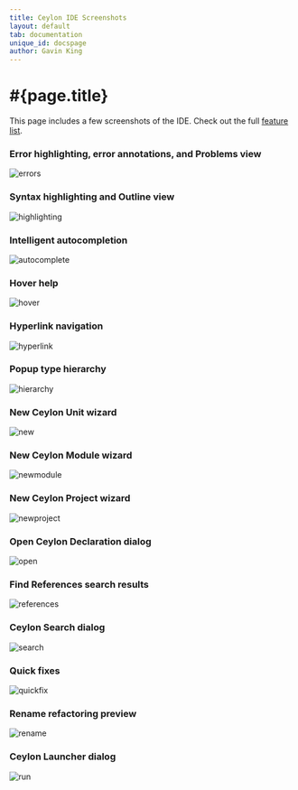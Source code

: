 ```yaml
---
title: Ceylon IDE Screenshots
layout: default
tab: documentation
unique_id: docspage
author: Gavin King
---
```

# #{page.title}

This page includes a few screenshots of the IDE. Check out the
full [feature list](..).

### Error highlighting, error annotations, and Problems view

![errors](/images/screenshots/errors-screenshot.png)

### Syntax highlighting and Outline view

![highlighting](/images/screenshots/highlighting-screenshot.png)

### Intelligent autocompletion

![autocomplete](/images/screenshots/autocomplete-screenshot.png)

### Hover help

![hover](/images/screenshots/hover-screenshot.png)

### Hyperlink navigation

![hyperlink](/images/screenshots/hyperlink-screenshot.png)

### Popup type hierarchy

![hierarchy](/images/screenshots/hierarchy-screenshot.png)

### New Ceylon Unit wizard

![new](/images/screenshots/new-screenshot.png)

### New Ceylon Module wizard

![newmodule](/images/screenshots/newmodule-screenshot.png)

### New Ceylon Project wizard

![newproject](/images/screenshots/newproject-screenshot.png)

### Open Ceylon Declaration dialog

![open](/images/screenshots/open-screenshot.png)

### Find References search results

![references](/images/screenshots/references-screenshot.png)

### Ceylon Search dialog

![search](/images/screenshots/search-screenshot.png)

### Quick fixes

![quickfix](/images/screenshots/quickfix-screenshot.png)

### Rename refactoring preview

![rename](/images/screenshots/rename-screenshot.png)

### Ceylon Launcher dialog

![run](/images/screenshots/run-screenshot.png)

